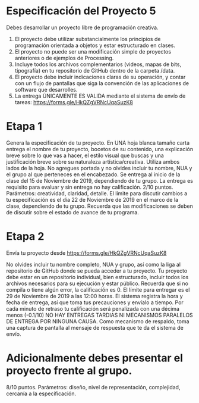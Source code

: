 # Especificación del Proyecto 5
Debes desarrollar un proyecto libre de programación creativa.
1)	El proyecto debe utilizar substancialmente los principios de programación orientada a objetos y estar estructurado en clases.
2)	El proyecto no puede ser una modificación simple de proyectos anteriores o de ejemplos de Processing. 
3)	Incluye todos los archivos complementarios (videos, mapas de bits, tipografía) en tu repositorio de GitHub dentro de la carpeta /data. 
4)	El proyecto debe incluir indicaciones claras de su operación, y contar con un flujo de pantallas que siga la convención de las aplicaciones de software que desarrolles.
5)	La entrega ÚNICAMENTE ES VALIDA mediante el sistema de envío de tareas:  https://forms.gle/HkQZgVRNcUqaSuzK8

# Etapa 1
Genera la especificación de tu proyecto. En UNA hoja blanca tamaño carta entrega el nombre de tu proyecto, bocetos de su contenido, una explicación breve sobre lo que vas a hacer, el estilo visual que buscas y una justificación breve sobre su naturaleza artística/creativa. Utiliza ambos lados de la hoja. No agregues portada y no olvides incluir tu nombre, NUA y el grupo al que perteneces en el encabezado. Se entrega al inicio de la clase del 15 de Noviembre de 2019, dependiendo de tu grupo. La entrega es requisito para evaluar y sin entrega no hay calificación.  2/10 puntos. Parámetros: creatividad, claridad, detalle. 
 El límite para discutir cambios a tu especificación es el día 22 de Noviembre de 2019 en el marco de la clase, dependiendo de tu grupo. Recuerda que las modificaciones se deben de discutir sobre el estado de avance de tu programa. 
# Etapa 2
Envía tu proyecto desde https://forms.gle/HkQZgVRNcUqaSuzK8

No olvides incluir tu nombre completo, NUA y grupo, así como la liga al repositorio de GitHub donde se pueda acceder a tu proyecto. Tu proyecto debe estar en un repositorio individual, bien estructurado, incluir todos los archivos necesarios para su ejecución y estar público. Recuerda que si no compila o tiene algún error, la calificación es 0. 
El límite para entregar es el 29 de Noviembre de 2019 a las 12:00 horas.  El sistema registra la hora y fecha de entrega, así que toma tus precauciones y envíalo a tiempo. Por cada minuto de retraso tu calificación será penalizada con una décima menos (-0.1/10)  NO HAY ENTREGAS TARDIAS NI MECANISMOS PARALELOS DE ENTREGA POR NINGUNA CAUSA. Como mecanismo de respaldo, toma una captura de pantalla al mensaje de respuesta que te da el sistema de envío. 

# Adicionalmente debes presentar el proyecto frente al grupo.

8/10 puntos. Parámetros: diseño, nivel de representación, complejidad, cercanía a la especificación.

